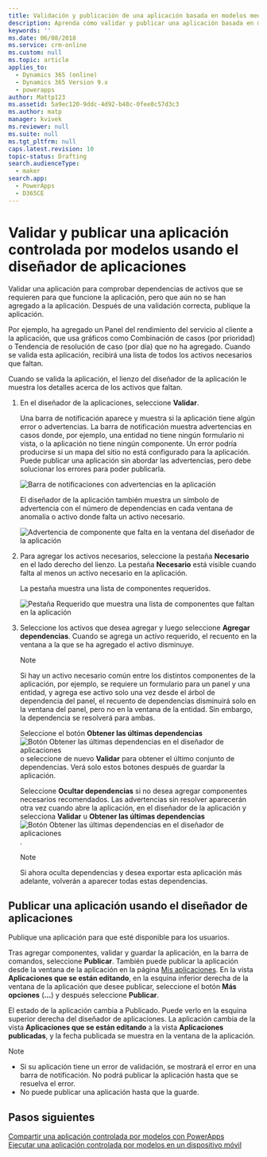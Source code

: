 ```yaml
---
title: Validación y publicación de una aplicación basada en modelos mediante el diseñador de aplicaciones | MicrosoftDocs
description: Aprenda cómo validar y publicar una aplicación basada en modelos
keywords: ''
ms.date: 06/08/2018
ms.service: crm-online
ms.custom: null
ms.topic: article
applies_to:
  - Dynamics 365 (online)
  - Dynamics 365 Version 9.x
  - powerapps
author: Mattp123
ms.assetid: 5a9ec120-9ddc-4d92-b48c-0fee8c57d3c3
ms.author: matp
manager: kvivek
ms.reviewer: null
ms.suite: null
ms.tgt_pltfrm: null
caps.latest.revision: 10
topic-status: Drafting
search.audienceType:
  - maker
search.app:
  - PowerApps
  - D365CE
---
```


# <a name="validate-and-publish-a-model-driven-app-using-the-app-designer"></a>Validar y publicar una aplicación controlada por modelos usando el diseñador de aplicaciones

Validar una aplicación para comprobar dependencias de activos que se requieren para que funcione la aplicación, pero que aún no se han agregado a la aplicación. Después de una validación correcta, publique la aplicación. 
  
Por ejemplo, ha agregado un Panel del rendimiento del servicio al cliente a la aplicación, que usa gráficos como Combinación de casos (por prioridad) o Tendencia de resolución de caso (por día) que no ha agregado. Cuando se valida esta aplicación, recibirá una lista de todos los activos necesarios que faltan.  
  
Cuando se valida la aplicación, el lienzo del diseñador de la aplicación le muestra los detalles acerca de los activos que faltan.  
  
1.  En el diseñador de la aplicaciones, seleccione **Validar**.  
  
     Una barra de notificación aparece y muestra si la aplicación tiene algún error o advertencias. La barra de notificación muestra advertencias en casos donde, por ejemplo, una entidad no tiene ningún formulario ni vista, o la aplicación no tiene ningún componente. Un error podría producirse si un mapa del sitio no está configurado para la aplicación. Puede publicar una aplicación sin abordar las advertencias, pero debe solucionar los errores para poder publicarla.  
  
     ![Barra de notificaciones con advertencias en la aplicación](media/app-designer-warning-notification.png "Barra de notificaciones con advertencias en la aplicación")  
  
     El diseñador de la aplicación también muestra un símbolo de advertencia con el número de dependencias en cada ventana de anomalía o activo donde falta un activo necesario.  
  
     ![Advertencia de componente que falta en la ventana del diseñador de la aplicación](media/warning--button-on-app-designer-tile.png "Advertencia de componente que falta en la ventana del diseñador de la aplicación")  
  
2.  Para agregar los activos necesarios, seleccione la pestaña **Necesario** en el lado derecho del lienzo. La pestaña **Necesario** está visible cuando falta al menos un activo necesario en la aplicación.  
  
     La pestaña muestra una lista de componentes requeridos.  
  
     ![Pestaña Requerido que muestra una lista de componentes que faltan en la aplicación](media/app-designer-required-components-tab.png "Pestaña Requerido que muestra una lista de componentes que faltan en la aplicación")  
  
3.  Seleccione los activos que desea agregar y luego seleccione **Agregar dependencias**. Cuando se agrega un activo requerido, el recuento en la ventana a la que se ha agregado el activo disminuye.  
  
    > [!NOTE]
    >  Si hay un activo necesario común entre los distintos componentes de la aplicación, por ejemplo, se requiere un formulario para un panel y una entidad, y agrega ese activo solo una vez desde el árbol de dependencia del panel, el recuento de dependencias disminuirá solo en la ventana del panel, pero no en la ventana de la entidad. Sin embargo, la dependencia se resolverá para ambas.  
    >   
    >  Seleccione el botón **Obtener las últimas dependencias** ![Botón Obtener las últimas dependencias en el diseñador de aplicaciones](media/app-designer-get-latest-dependencies.png "Botón Obtener las últimas dependencias en el diseñador de aplicaciones") o seleccione de nuevo **Validar** para obtener el último conjunto de dependencias. Verá solo estos botones después de guardar la aplicación.  
  
     Seleccione **Ocultar dependencias** si no desea agregar componentes necesarios recomendados. Las advertencias sin resolver aparecerán otra vez cuando abre la aplicación, en el diseñador de la aplicación y selecciona **Validar** u **Obtener las últimas dependencias** ![Botón Obtener las últimas dependencias en el diseñador de aplicaciones](media/app-designer-get-latest-dependencies.png "Botón Obtener las últimas dependencias en el diseñador de aplicaciones").  
  
    > [!NOTE]
    >  Si ahora oculta dependencias y desea exportar esta aplicación más adelante, volverán a aparecer todas estas dependencias.  
  
## <a name="publish-an-app-using-the-app-designer"></a>Publicar una aplicación usando el diseñador de aplicaciones

Publique una aplicación para que esté disponible para los usuarios.  
  
 Tras agregar componentes, validar y guardar la aplicación, en la barra de comandos, seleccione **Publicar**. También puede publicar la aplicación desde la ventana de la aplicación en la página [Mis aplicaciones](advanced-navigation.md#apps). En la vista **Aplicaciones que se están editando**, en la esquina inferior derecha de la ventana de la aplicación que desee publicar, seleccione el botón **Más opciones** (**...**) y después seleccione **Publicar**.  
  
 El estado de la aplicación cambia a Publicado. Puede verlo en la esquina superior derecha del diseñador de aplicaciones. La aplicación cambia de la vista **Aplicaciones que se están editando** a la vista **Aplicaciones publicadas**, y la fecha publicada se muestra en la ventana de la aplicación.  
  
> [!NOTE]
> - Si su aplicación tiene un error de validación, se mostrará el error en una barra de notificación. No podrá publicar la aplicación hasta que se resuelva el error.  
> - No puede publicar una aplicación hasta que la guarde.  

## <a name="next-steps"></a>Pasos siguientes  
[Compartir una aplicación controlada por modelos con PowerApps](https://docs.microsoft.com/powerapps/maker/model-driven-apps/share-model-driven-app) <br/>
 [Ejecutar una aplicación controlada por modelos en un dispositivo móvil](https://docs.microsoft.com/powerapps/user/run-app-client-model-driven)   
 
